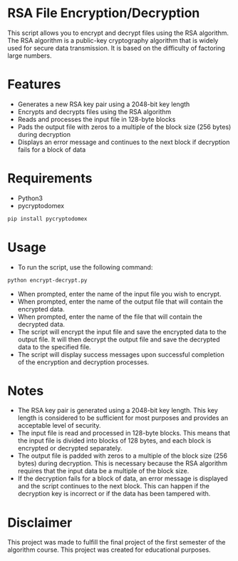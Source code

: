 # RSA File Encryption/Decryption
This script allows you to encrypt and decrypt files using the RSA algorithm. The RSA algorithm is a public-key cryptography algorithm that is widely used for secure data transmission. It is based on the difficulty of factoring large numbers.

# Features
* Generates a new RSA key pair using a 2048-bit key length
* Encrypts and decrypts files using the RSA algorithm
* Reads and processes the input file in 128-byte blocks
* Pads the output file with zeros to a multiple of the block size (256 bytes) during decryption
* Displays an error message and continues to the next block if decryption fails for a block of data

# Requirements
* Python3
* pycryptodomex
```bash
pip install pycryptodomex
```

# Usage
* To run the script, use the following command:
```bash
python encrypt-decrypt.py
```
* When prompted, enter the name of the input file you wish to encrypt.
* When prompted, enter the name of the output file that will contain the encrypted data.
* When prompted, enter the name of the file that will contain the decrypted data.
* The script will encrypt the input file and save the encrypted data to the output file. It will then decrypt the output file and save the decrypted data to the specified file.
* The script will display success messages upon successful completion of the encryption and decryption processes.



# Notes
* The RSA key pair is generated using a 2048-bit key length. This key length is considered to be sufficient for most purposes and provides an acceptable level of security.
* The input file is read and processed in 128-byte blocks. This means that the input file is divided into blocks of 128 bytes, and each block is encrypted or decrypted separately.
* The output file is padded with zeros to a multiple of the block size (256 bytes) during decryption. This is necessary because the RSA algorithm requires that the input data be a multiple of the block size.
* If the decryption fails for a block of data, an error message is displayed and the script continues to the next block. This can happen if the decryption key is incorrect or if the data has been tampered with.



# Disclaimer
This project was made to fulfill the final project of the first semester of the algorithm course. This project was created for educational purposes.
